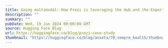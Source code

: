 ```yaml
---
title: Going multimodal: How Prezi is leveraging the Hub and the Expert Support Program to accelerate their ML roadmap
description: ""
summary: ""
pubDate: Wed, 19 Jun 2024 00:00:00 GMT
source: Hugging Face Blog
url: https://huggingface.co/blog/prezi-case-study
thumbnail: "https://huggingface.co/blog/assets/70_sempre_health/thumbnailprezi.jpg"
---
```



